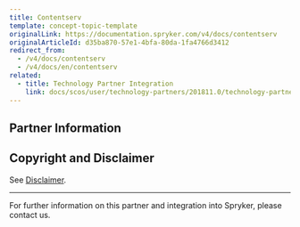 ```yaml
---
title: Contentserv
template: concept-topic-template
originalLink: https://documentation.spryker.com/v4/docs/contentserv
originalArticleId: d35ba870-57e1-4bfa-80da-1fa4766d3412
redirect_from:
  - /v4/docs/contentserv
  - /v4/docs/en/contentserv
related:
  - title: Technology Partner Integration
    link: docs/scos/user/technology-partners/201811.0/technology-partner-integration.html
---
```


## Partner Information




## Copyright and Disclaimer

See [Disclaimer](https://github.com/spryker/spryker-documentation).

---
For further information on this partner and integration into Spryker, please contact us.

<div class="hubspot-form js-hubspot-form" data-portal-id="2770802" data-form-id="163e11fb-e833-4638-86ae-a2ca4b929a41" id="hubspot-1"></div>

